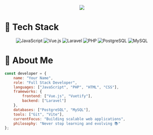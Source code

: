 <div align="center">
  <img src="https://readme-typing-svg.herokuapp.com?font=Fira+Code&weight=500&size=30&pause=1000&color=2196F3&center=true&vCenter=true&width=600&height=100&lines=Hi+%F0%9F%91%8B%2C+I%27m+a+Full-Stack+Dev;Welcome+to+my+Profile" />
</div>

# 🚀 Tech Stack

<div align="center">
  
![JavaScript](https://img.shields.io/badge/-JavaScript-F7DF1E?style=for-the-badge&logo=javascript&logoColor=black)
![Vue.js](https://img.shields.io/badge/-Vue.js-4FC08D?style=for-the-badge&logo=vue.js&logoColor=white)
![Laravel](https://img.shields.io/badge/-Laravel-FF2D20?style=for-the-badge&logo=laravel&logoColor=white)
![PHP](https://img.shields.io/badge/-PHP-777BB4?style=for-the-badge&logo=php&logoColor=white)
![PostgreSQL](https://img.shields.io/badge/-PostgreSQL-336791?style=for-the-badge&logo=postgresql&logoColor=white)
![MySQL](https://img.shields.io/badge/-MySQL-4479A1?style=for-the-badge&logo=mysql&logoColor=white)

</div>

# 💫 About Me
```javascript
const developer = {
    name: "Your Name",
    role: "Full Stack Developer",
    languages: ["JavaScript", "PHP", "HTML", "CSS"],
    frameworks: {
        frontend: ["Vue.js", "Vuetify"],
        backend: ["Laravel"]
    },
    databases: ["PostgreSQL", "MySQL"],
    tools: ["Git", "Vite"],
    currentFocus: "Building scalable web applications",
    philosophy: "Never stop learning and evolving 📚"
};
